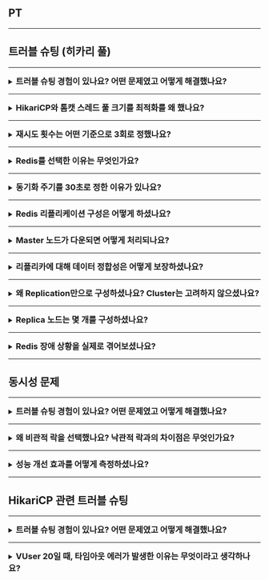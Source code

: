 ## PT

---

## 트러블 슈팅 (히카리 풀)

---

<details>
<summary><strong style="font-size:1.17em">
트러블 슈팅 경험이 있나요? 어떤 문제였고 어떻게 해결했나요? 
</strong></summary>

```text
대규모 조직에서 다수의 팀원들이 동시에 이슈를 등록하는 상황에 대비해 성능 테스트를 진행했습니다. 
1000명 규모 조직을 가정하고 100명의 동시 요청을 처리하되, 응답시간 2초 이내, 에러율 0.1% 이하를 목표로 설정했습니다.

테스트 중 가상 사용자(VUser)를 점진적으로 늘려가던 중, 20명 시점에서 문제가 발생했습니다. 
JPA 엔티티매니저가 트랜잭션을 생성하지 못하고 커넥션 타임아웃이 발생한 것입니다.

로그 분석 결과, 이슈 생성과 이슈 번호 발급 로직이 각각 별도의 커넥션을 사용하고 있었습니다. 
HikariCP의 기본 설정인 10개의 커넥션으로는 부족해 데드락이 발생하고 결국 타임아웃으로 이어진 것이었습니다.

문제 해결을 위해 다음과 같이 접근했습니다

기존에는 이슈 번호 생성 시 동시성 제어를 위해 비관적 락을 사용하고, 
성능 최적화를 위해 REQUIRED_NEW로 트랜잭션을 분리했었습니다.
하지만 이는 커넥션 풀 관리를 복잡하게 만들고 데드락을 유발했기에, 
먼저 분리된 트랜잭션을 하나로 통합했습니다.

이후 NGrinder를 활용한 부하 테스트를 통해 HikariCP와 톰캣 스레드 풀 크기를 최적화했습니다.

하지만 비관적 락이 이슈 생성 전체에 락이 걸렸기에 성능이 저하되었습니다.
이를 개선하기 위해 낙관적 락으로 전환하고, 
충돌 발생 시 최대 3회까지 재시도하는 커스텀 Retry 어노테이션을 구현했습니다.

하지만 예상과 달리, 동시 요청이 많은 상황에서 잦은 충돌과 
재시도로 인해 오히려 전체적인 성능이 더 저하되는 결과를 얻었습니다.

이를 해결하기 위해 최종적으로
이슈 번호 생성 로직을 Redis로 전환했습니다. Redis의 INCR 명령어를 활용하면 동시성을 보장하면서도 
데이터베이스 커넥션을 사용하지 않아 성능을 크게 개선할 수 있었습니다.

또한 잦은 쓰기 작업으로 인한 부하를 줄이기 위해 write-back 전략을 도입했습니다. 
Redis의 이슈 번호 데이터를 30초마다 스케줄러로 DB에 동기화하는 방식으로 구현했습니다.
그리고서 Redis가 갑자기 장애가 발생해 내려가는 문제를 방지하기 위해, 리플리케이션을 구성해 가용성을 확보했습니다.

최종적으로 100 VUser 기준 1분간 부하테스트 결과, TPS가 33에서 68로 증가하고 
평균 응답시간이 2.9초에서 1.4초로 개선되어 당초 목표였던 응답시간 2초 이내를 달성할 수 있었습니다.
```

</details>

---

<details>
<summary><strong style="font-size:1.17em">
HikariCP와 톰캣 스레드 풀 크기를 최적화를 왜 했나요?
</strong></summary>

```text
데이터베이스 커넥션과 애플리케이션 서버의 스레드는 모두 제한된 리소스이기 때문에, 
실제 동시 접속자 수에 맞게 적절한 크기를 설정하는 것이 중요했습니다.

너무 적게 설정하면 앞서 겪었던 것처럼 타임아웃이 발생하고, 
너무 많이 설정하면 서버 리소스가 불필요하게 낭비되거나 
오히려 컨텍스트 스위칭 오버헤드로 인해 성능이 저하될 수 있습니다.

그래서 NGrinder로 실제 부하 상황을 시뮬레이션하면서 최적의 설정값을 찾아냈습니다. 
가상 사용자를 점진적으로 늘려가며 응답시간과 에러율을 살펴보고 가장 안정적인 성능을
보이는 지점의 값을 선택했습니다. 
```

</details>


---

<details>
<summary><strong style="font-size:1.17em">
재시도 횟수는 어떤 기준으로 3회로 정했나요?
</strong></summary>

```text
재시도 횟수는 테스트를 통해 결정했습니다. 
10개의 스레드로 동시 요청을 발생시키는 테스트 코드를 작성해 측정해보니, 
3회 재시도 시 약 800ms가 소요되었습니다. 

이 결과를 바탕으로 목표로 하는 100명의 동시 접속 상황에서는 
재시도로 인한 성능 저하가 더욱 심각할 것으로 판단했습니다.
```

</details>

---

<details>
<summary><strong style="font-size:1.17em">
Redis를 선택한 이유는 무엇인가요?
</strong></summary>

```text
먼저 인메모리 DB이기 때문에 디스크 I/O가 발생하지 않아 매우 빠른 응답 속도를 보장할 수 있었습니다.

Redis의 INCR 명령어가 단일 스레드로 동작하고 원자성을 보장하기 때문에, 별도의 락 처리 없이도 동시성 문제를 해결할 수 있었습니다.

마지막으로 Redis는 이미 우리 시스템에서 캐시용도로 사용 중이었기 때문에, 추가적인 인프라 구축 없이 도입이 가능했습니다.
```

</details>

---

<details>
<summary><strong style="font-size:1.17em">
동기화 주기를 30초로 정한 이유가 있나요?
</strong></summary>

```text
동기화 주기는 서비스의 데이터 특성과 사용 패턴을 고려해서 30초로 정했습니다.

Redis에서 생성된 순수 이슈 번호는 즉시 'PRJ-123'과 같은 형태로 가공되어 별도 테이블에 저장되고, 
실제 서비스에서는 이 가공된 형태로만 조회됩니다. 

따라서 Redis의 원본 번호가 RDB와 일시적으로 동기화가 안 되어도 서비스 동작에는 전혀 영향이 없었습니다.

이런 구조적 특성 덕분에 동기화 주기를 너무 짧게 가져갈 필요가 없었고, 
30초 정도면 시스템 부하와 리소스 사용 측면에서 적절한 밸런스를 보여줬습니다
```

</details>

---

<details>
<summary><strong style="font-size:1.17em">
Redis 리플리케이션 구성은 어떻게 하셨나요?
</strong></summary>

```text
Master-Replica 구조로 구성했습니다. 
Master 노드는 읽기/쓰기를 모두 처리하고, Replica 노드는 읽기만 처리하도록 했습니다.
Master 노드에 문제가 생기면 Replica가 Master로 승격되어 서비스가 중단되지 않도록 구성했습니다.
```

</details>

---

<details>
<summary><strong style="font-size:1.17em">
Master 노드가 다운되면 어떻게 처리되나요?
</strong></summary>

```text
Sentinel을 도입하여 자동 페일오버가 이뤄지도록 했습니다.
Sentinel은 Master 노드의 헬스체크를 수행하다가 장애를 감지하면,
Replica 중에서 새로운 Master를 선출하고 클라이언트에게 새로운 Master 정보를 전달합니다.
```

</details>

---

<details>
<summary><strong style="font-size:1.17em">
리플리카에 대해 데이터 정합성은 어떻게 보장하셨나요?
</strong></summary>

```text
Master와 Replica 간 동기화는 기본적으로 비동기 방식으로 이뤄집니다.
하지만 이슈 번호의 경우 30초마다 DB에 동기화되고, 실제 서비스에서는 가공된 이슈 번호를 사용하기 때문에
일시적인 데이터 불일치가 서비스에 영향을 주지 않는 구조입니다.
```

</details>

---

<details>
<summary><strong style="font-size:1.17em">
왜 Replication만으로 구성하셨나요? Cluster는 고려하지 않으셨나요?
</strong></summary>

```text
이슈 번호 생성이라는 단순한 카운터 용도였고, 데이터 크기도 크지 않아 
Replication만으로도 충분한 가용성을 확보할 수 있었습니다.

Cluster는 복제및 스케일아웃의 장점이 있지만, 
구성이 복잡하고 관리 포인트가 늘어나는데 비해 
현재 요구사항에서는 그만한 이점이 없다고 판단했습니다.
```

</details>

---

<details>
<summary><strong style="font-size:1.17em">
Replica 노드는 몇 개를 구성하셨나요?
</strong></summary>

```text
Replica는 2대를 구성했습니다. 
한 대는 즉시 Master 승격이 가능하도록 하고, 
다른 한 대는 데이터 백업용으로 활용했습니다.
비용 대비 안정성을 고려했을 때 2대가 적절하다고 판단했습니다.
```

</details>

---

<details>
<summary><strong style="font-size:1.17em">
Redis 장애 상황을 실제로 겪어보셨나요?
</strong></summary>

```text
개발 환경에서 장애 시나리오를 테스트해봤습니다.
Master 노드를 강제로 중단시켜 페일오버를 테스트했고,
평균적으로 3초 이내에 서비스가 정상화되는 것을 확인했습니다.
```

</details>

---


## 동시성 문제

---

<details>
<summary><strong style="font-size:1.17em">
트러블 슈팅 경험이 있나요? 어떤 문제였고 어떻게 해결했나요? 
</strong></summary>

```text
저는 이전 프로젝트에서 이슈 생성 API를 개발하던 중 심각한 문제를 발견했습니다. 
여러 사용자가 동시에 이슈를 생성할 때 같은 이슈 번호(예: PROJECT-1)가 중복 생성되는 현상이 발생했습니다.

먼저 문제의 근본 원인을 분석했습니다. 
서로 다른 서비스에서 동시에 이슈 번호를 생성하는 과정에서 race condition이 발생한다는 것을 확인했습니다.

해결을 위해 다음과 같은 단계적인 접근을 시도했습니다

먼저 애플리케이션 레벨의 동시성 제어(synchronized, ReentrantLock)를 검토했으나, 
다중 서버 환경에서는 적합하지 않았습니다.

데이터베이스 레벨의 동시성 제어 방안을 검토했고, 최종적으로 
이슈 번호 관리를 위한 별도 테이블을 분리하고,
비관적 락을 적용하며, 독립된 트랜잭션으로 처리를 했습니다.

이후 이슈 생성 API의 성능 테스트를 통해 문제가 해결되었음을 확인했습니다.

```

</details>

---

<details>
<summary><strong style="font-size:1.17em">
왜 비관적 락을 선택했나요? 낙관적 락과의 차이점은 무엇인가요?
</strong></summary>

```text
비관적 락을 선택한 주된 이유는 두 가지입니다.

첫번째로, 낙관적 락의 경우 충돌 발생 시 재시도 로직이 필요한데, 
이는 구현 복잡도를 높이고 성능에도 영향을 줄 수 있습니다.

둘째로, 이슈 번호 생성은 단일 레코드에 대한 짧은 트랜잭션이기 때문에,
비관적 락을 사용하더라도 성능 저하가 크지 않습니다.
실제 성능 테스트 결과, 낙관적 락(800ms)보다 비관적 락(550ms)이 더 빠른 처리 속도를 보여주었습니다.

비관적 락의 주된 단점인 데드락 문제는
이슈 번호 생성 로직을 별도 테이블로 분리하고,
독립된 트랜잭션(REQUIRES_NEW)으로 처리함으로써 최소화했습니다.
이렇게 하면 다른 트랜잭션과의 상호작용을 줄여 데드락 발생 가능성을 낮출 수 있습니다.
```

</details>

---

<details>
<summary><strong style="font-size:1.17em">
성능 개선 효과를 어떻게 측정하셨나요?
</strong></summary>

```text
성능 테스트는 실제 운영 환경과 유사한 조건에서 진행했습니다.

테스트환경은 10명의 동시 사용자를 가정하고,
각 사용자가 1회씩 이슈 생성 메소드를 호출하는 시나리오를 구성했습니다.

테스트의 구성은 자바의 ForkJoinPool을 사용하고,
여러 스레드로 동시에 이슈 생성 메소드를 호출하도록 했습니다.
CountDownLatch를 사용해 모든 요청이 동시에 시작되도록 제어했습니다.

성능 측정 결과 낙관적락 적용 시 충돌 발생으로 재시도 횟수가 많아 처리 시간이 800ms가 소요되었으나,
비관적락 적용 시 550ms로 성능이 개선되었음을 확인했습니다.
```

</details>

---

## HikariCP 관련 트러블 슈팅

---

<details>
<summary><strong style="font-size:1.17em">
트러블 슈팅 경험이 있나요? 어떤 문제였고 어떻게 해결했나요? 
</strong></summary>

```text
1000명 규모의 조직을 대상으로 가정해, 이슈 생성 API의 성능 테스트를 진행하던 중이었습니다.
목표는 피크 타임을 고려해 동시사용자수는 100명, 30-40 TPS, 응답시간 2초 이내, 에러율 0.1% 이하였습니다.

Ngrinder를 사용한 성능 테스트 과정에서, VUser 10명일 때는 정상 동작했으나,
VUser 20명으로 증가시켰을 때 "Could not open JPA EntityManager for Transaction" 에러가 발생하고
request timeout에 도달하는 문제를 해결해야 했습니다.

먼저 문제의 원인을 분석했습니다:
HikariCP의 기본 커넥션 풀 크기가 10개로 설정되어 있었고
이슈 생성 요청당 2개의 커넥션이 필요한 상황이었습니다.
결과적으로 20개의 동시 요청을 처리하기에는 커넥션이 부족했습니다.

해결을 위해 
HikariCP의 커넥션 풀 크기를 20개로 늘리고, 최소 커넥션 수를 20개로 설정하여 
커넥션을 항상 유지하도록 했습니다.
커넥션 타임아웃은 3초, max-lifetime은 50초로 설정하여 MySQL의 wait_timeout보다 짧게 조정했습니다.
불필요한 트랜잭션 범위를 줄이고 REQUIRES_NEW를 제거하여 커넥션 사용을 최적화했습니다.

개선 후 
VUser 50 환경에서도 안정적으로 동작하고,
목표했던 30-40 TPS를 달성
응답 시간 2초 이내 유지
에러율 0.1% 이내를 달성했습니다.
```

</details>

---

<details>
<summary><strong style="font-size:1.17em">
VUser 20일 때, 타임아웃 에러가 발생한 이유는 무엇이라고 생각하나요? 
</strong></summary>

```text
초기에는 커넥션 풀 부족 문제로 추정했습니다.
요청 당 2개의 커넥션이 필요한 상황에서, 
HikariCP의 커넥션 풀 크기가 10개로 설정되어 있었기 때문입니다.

하지만 정확한 원인 파악을 위해 다음과 같은 모니터링을 진행했습니다:
//1. DB 커넥션 사용량 추이 확인
//2. 스레드 덤프를 통한 병목 구간 분석
3. show engine innodb status로 데드락 상태 확인
//4. 트랜잭션 처리 시간 모니터링

모니터링 결과, REQUIRES_NEW를 사용한 중첩 트랜잭션 구조에서
데드락이 발생하는 것을 확인했습니다.
이로 인해 트랜잭션이 장시간 대기 상태에 머물다가 
결국 timeout으로 이어지는 것이었습니다.

이를 해결하기 위해:
1. REQUIRES_NEW를 제거하여 트랜잭션 구조를 단순화
2. HikariCP의 connection-timeout을 3초로 설정
3. maximum-pool-size를 20으로 증가

그 결과 VUser 20 환경에서도 안정적으로 동작하는 것을 확인했습니다.
```

</details>
